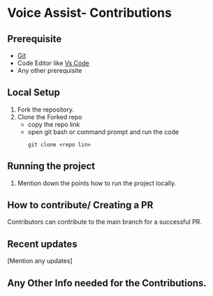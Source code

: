 # Voice Assist- Contributions


## Prerequisite
* [Git](https://git-scm.com/downloads) 
* Code Editor like [Vs Code](https://code.visualstudio.com/download)
* Any other prerequisite

## Local Setup

1. Fork the repository.
2. Clone the Forked repo
   * copy the repo link
   * open git bash or command prompt and run the code 
       ```
       git clone <repo lin>
       ```
## Running the project
1. Mention down the points how to run the project locally.

## How to contribute/ Creating a PR
Contributors can contribute to the main branch for a successful PR.

## Recent updates
[Mention any updates]

## Any Other Info needed for the Contributions.

